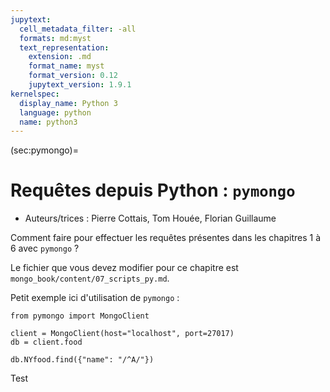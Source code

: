```yaml
---
jupytext:
  cell_metadata_filter: -all
  formats: md:myst
  text_representation:
    extension: .md
    format_name: myst
    format_version: 0.12
    jupytext_version: 1.9.1
kernelspec:
  display_name: Python 3
  language: python
  name: python3
---
```


(sec:pymongo)=
# Requêtes depuis Python : `pymongo`

* Auteurs/trices : Pierre Cottais, Tom Houée, Florian Guillaume

Comment faire pour effectuer les requêtes présentes dans les chapitres 1 à 6 avec `pymongo` ?

Le fichier que vous devez modifier pour ce chapitre est `mongo_book/content/07_scripts_py.md`.

Petit exemple ici d'utilisation de `pymongo` :

```{code-cell}
from pymongo import MongoClient

client = MongoClient(host="localhost", port=27017)
db = client.food

db.NYfood.find({"name": "/^A/"})
```
Test
